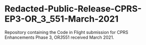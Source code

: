 # Redacted-Public-Release-CPRS-EP3-OR_3_551-March-2021
Repository containing the Code in Flight submission for CPRS Enhancements Phase 3, OR*3*551 received March 2021.
